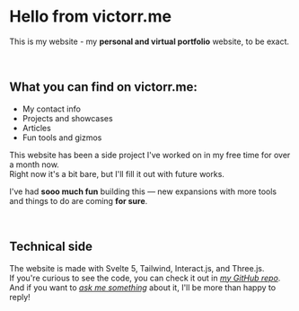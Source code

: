 # Hello from victorr.me

This is my website - my **personal and virtual portfolio** website, to be exact.

<br>

## What you can find on victorr.me:
- My contact info
- Projects and showcases
- Articles
- Fun tools and gizmos

This website has been a side project I've worked on in my free time for over a month now.  
Right now it's a bit bare, but I'll fill it out with future works.
<br>

I've had **sooo much fun** building this — new expansions with more tools and things to do are coming **for sure**.

<br>

## Technical side
The website is made with Svelte 5, Tailwind, Interact.js, and Three.js.  
If you're curious to see the code, you can check it out in [*my GitHub repo*](https://github.com/VictorOrrios/victorr.me).  
And if you want to [*ask me something*](mailto:victorr.orrios.b@gmail.com) about it, I'll be more than happy to reply!
